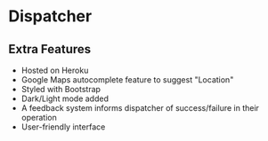 # Dispatcher

## Extra Features

- Hosted on Heroku
- Google Maps autocomplete feature to suggest "Location"
- Styled with Bootstrap
- Dark/Light mode added
- A feedback system informs dispatcher of success/failure in their operation
- User-friendly interface
